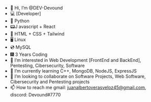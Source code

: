- 👋 Hi, I’m @DEV-Devound
- 💻 [Developer]
- 🐍 Python
- 📟J avascript + React
- 📡 HTML + CSS + Tailwind
- 🖥 Linux
- 💿 MySQL
- 🎆 3 Years Coding
- 👀 I’m interested in Web Development [FrontEnd and BackEnd], Pentesting, Cibersecurity, Software
- 🌱 I’m currently learning C++, MongoDB, NodeJS, ExpressJS
- 💞️ I’m looking to collaborate on Software Projects, Web Software, Cibersecurity and Pentesting projects
- 📫 How to reach me gmail: juanalbertoverasveloz45@gmail.com, discord: Devound#7770

<!---
DEV-Devound/DEV-Devound is my repository for Projects and Tests
--->
